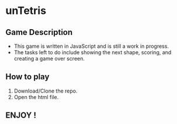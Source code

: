 # unTetris

## Game Description
- This game is written in JavaScript and is still a work in progress.
- The tasks left to do include showing the next shape, scoring, and creating a game over screen.

## How to play
1. Download/Clone the repo.
1. Open the html file.

## ENJOY !
